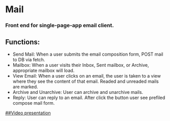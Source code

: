 # Mail
### Front end for single-page-app email client.

## Functions:

* Send Mail: When a user submits the email composition form, POST mail to DB via fetch.
* Mailbox: When a user visits their Inbox, Sent mailbox, or Archive, appropriate mailbox will load.
* View Email: When a user clicks on an email, the user is taken to a view where they see the content of that email. Readed and unreaded mails are marked.
* Archive and Unarchive: User can archive and unarchive mails.
* Reply: User can reply to an email. After click the button user see prefiled compose mail form.

[##Video presentation](https://www.youtube.com/watch?v=Zr6gxRBvf9U)
